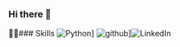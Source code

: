 ### Hi there 👋
🧑‍💻### Skills
![Python](https://img.shields.io/badge/Python-3776AB?style=for-the-badge&logo=Python&logoColor=white)]
![github](https://img.shields.io/badge/GitHub-000000?style=for-the-badge&logo=GitHub&logoColor=white)]![LinkedIn](https://img.shields.io/badge/LinkedIn-0A66C2?style=for-the-badge&logo=linkedin&logoColor=#0A66C2)

<!--
**meti78/meti78** is a ✨ _special_ ✨ repository because its `README.md` (this file) appears on your GitHub profile.

Here are some ideas to get you started:

- 🔭 I’m currently working on ...
- 🌱 I’m currently learning ...
- 👯 I’m looking to collaborate on ...
- 🤔 I’m looking for help with ...
- 💬 Ask me about ...
- 📫 How to reach me: ...
- 😄 Pronouns: ...
- ⚡ Fun fact: ...
-->
